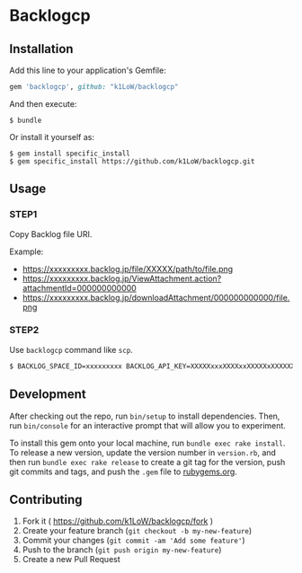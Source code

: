 # Backlogcp

## Installation

Add this line to your application's Gemfile:

```ruby
gem 'backlogcp', github: "k1LoW/backlogcp"
```

And then execute:

    $ bundle

Or install it yourself as:

    $ gem install specific_install
    $ gem specific_install https://github.com/k1LoW/backlogcp.git

## Usage

### STEP1

Copy Backlog file URI.

Example:

- https://xxxxxxxxx.backlog.jp/file/XXXXX/path/to/file.png
- https://xxxxxxxxx.backlog.jp/ViewAttachment.action?attachmentId=000000000000
- https://xxxxxxxxx.backlog.jp/downloadAttachment/000000000000/file.png

### STEP2

Use `backlogcp` command like `scp`.

```sh
$ BACKLOG_SPACE_ID=xxxxxxxxx BACKLOG_API_KEY=XXXXXxxxXXXXxxXXXXXxXXXXXXX backlogcp https://xxxxxxxxx.backlog.jp/file/XXXXX/path/to/file.png ./
```

## Development

After checking out the repo, run `bin/setup` to install dependencies. Then, run `bin/console` for an interactive prompt that will allow you to experiment.

To install this gem onto your local machine, run `bundle exec rake install`. To release a new version, update the version number in `version.rb`, and then run `bundle exec rake release` to create a git tag for the version, push git commits and tags, and push the `.gem` file to [rubygems.org](https://rubygems.org).

## Contributing

1. Fork it ( https://github.com/k1LoW/backlogcp/fork )
2. Create your feature branch (`git checkout -b my-new-feature`)
3. Commit your changes (`git commit -am 'Add some feature'`)
4. Push to the branch (`git push origin my-new-feature`)
5. Create a new Pull Request
